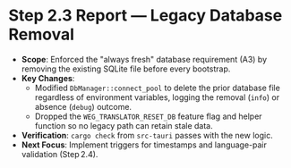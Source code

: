 # Step 2.3 Report — Legacy Database Removal

- **Scope**: Enforced the "always fresh" database requirement (A3) by removing the existing SQLite file before every bootstrap.
- **Key Changes**:
  - Modified `DbManager::connect_pool` to delete the prior database file regardless of environment variables, logging the removal (`info`) or absence (`debug`) outcome.
  - Dropped the `WEG_TRANSLATOR_RESET_DB` feature flag and helper function so no legacy path can retain stale data.
- **Verification**: `cargo check` from `src-tauri` passes with the new logic.
- **Next Focus**: Implement triggers for timestamps and language-pair validation (Step 2.4).
